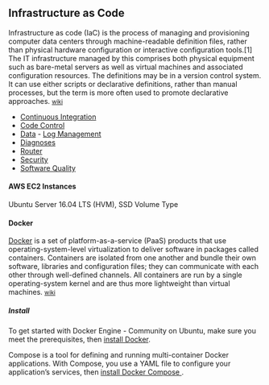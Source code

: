 ## Infrastructure as Code

Infrastructure as code (IaC) is the process of managing and provisioning computer data centers through machine-readable definition files, rather than physical hardware configuration or interactive configuration tools.[1] The IT infrastructure managed by this comprises both physical equipment such as bare-metal servers as well as virtual machines and associated configuration resources. The definitions may be in a version control system. It can use either scripts or declarative definitions, rather than manual processes, but the term is more often used to promote declarative approaches. <small> [wiki](https://en.wikipedia.org/wiki/Infrastructure_as_code) </small>

- [Continuous Integration](https://martinfowler.com/articles/continuousIntegration.html)
- [Code Control]()
- [Data]() -  [Log Management]()
- [Diagnoses]()
- [Router]()
- [Security]()
- [Software Quality](https://en.wikipedia.org/wiki/Software_quality)

#### AWS EC2 Instances
Ubuntu Server 16.04 LTS (HVM), SSD Volume Type

#### Docker

[Docker](https://www.docker.com/) is a set of platform-as-a-service (PaaS) products that use operating-system-level virtualization to deliver software in packages called containers. Containers are isolated from one another and bundle their own software, libraries and configuration files; they can communicate with each other through well-defined channels. All containers are run by a single operating-system kernel and are thus more lightweight than virtual machines. <small> [wiki](<https://en.wikipedia.org/wiki/Docker_(software)>) </small>

##### Install

To get started with Docker Engine - Community on Ubuntu, make sure you meet the prerequisites, then [install Docker](https://docs.docker.com/install/linux/docker-ce/ubuntu/).

Compose is a tool for defining and running multi-container Docker applications. With Compose, you use a YAML file to configure your application’s services, then [install Docker Compose
](https://docs.docker.com/compose/install/).